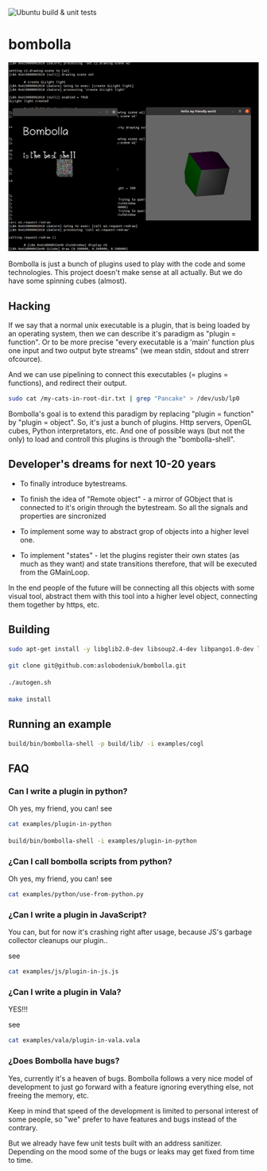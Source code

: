 ![Ubuntu build & unit tests](https://github.com/aslobodeniuk/bombolla/actions/workflows/ubuntu.yml/badge.svg)

# bombolla
![Screenshot](demo.png)

Bombolla is just a bunch of plugins used to play with the code and some technologies.
This project doesn't make sense at all actually.
But we do have some spinning cubes (almost).

## Hacking

If we say that a normal unix executable is a plugin, that is being loaded by an operating
system, then we can describe it's paradigm as "plugin = function".
Or to be more precise "every executable is a 'main' function plus one input and two output byte streams" (we mean stdin, stdout and strerr ofcource).

And we can use pipelining to connect this executables (= plugins = functions), and redirect their output.

```bash
sudo cat /my-cats-in-root-dir.txt | grep "Pancake" > /dev/usb/lp0
```

Bombolla's goal is to extend this paradigm by replacing "plugin = function" by "plugin = object". So, it's just a bunch of plugins. Http servers, OpenGL cubes, Python interpretators, etc. And one of possible ways (but not the only) to load and controll this plugins is through the "bombolla-shell".

## Developer's dreams for next 10-20 years

* To finally introduce bytestreams.
* To finish the idea of "Remote object" - a mirror of GObject that is connected to it's origin through the bytestream. So all the signals and properties are sincronized

* To implement some way to abstract grop of objects into a higher level one.
* To implement "states" - let the plugins register their own states (as much as they want) and state transitions therefore, that will be executed from the GMainLoop.


In the end people of the future will be connecting all this objects with some visual tool, abstract them with this tool into a higher level object, connecting them together by https, etc.

## Building

```bash
sudo apt-get install -y libglib2.0-dev libsoup2.4-dev libpango1.0-dev libgjs-dev libpython3-dev automake pkg-config autopoint gtk-doc-tools libx11-xcb-dev freeglut3-dev libxfixes-dev libxdamage-dev libxcomposite-dev libxrandr-dev libglew-dev indent valac meson ninja-build

git clone git@github.com:aslobodeniuk/bombolla.git

./autogen.sh

make install
```

## Running an example

```bash
build/bin/bombolla-shell -p build/lib/ -i examples/cogl
```

## FAQ

### Can I write a plugin in python?

Oh yes, my friend, you can!
see
```bash
cat examples/plugin-in-python

build/bin/bombolla-shell -i examples/plugin-in-python
```

### ¿Can I call bombolla scripts from python?

Oh yes, my friend, you can!
see
```bash
cat examples/python/use-from-python.py
```

### ¿Can I write a plugin in JavaScript?

You can, but for now it's crashing right after usage, because JS's garbage collector cleanups our plugin..

see
```bash
cat examples/js/plugin-in-js.js
```

### ¿Can I write a plugin in Vala?

YES!!!

see
```bash
cat examples/vala/plugin-in-vala.vala
```

### ¿Does Bombolla have bugs?

Yes, currently it's a heaven of bugs. Bombolla follows a very nice model of development to just go forward with a feature ignoring everything else, not freeing the memory, etc.

Keep in mind that speed of the development is limited to personal interest of some people, so "we" prefer to have features and bugs instead of the contrary.

But we already have few unit tests built with an address sanitizer.
Depending on the mood some of the bugs or leaks may get fixed from time to time.
